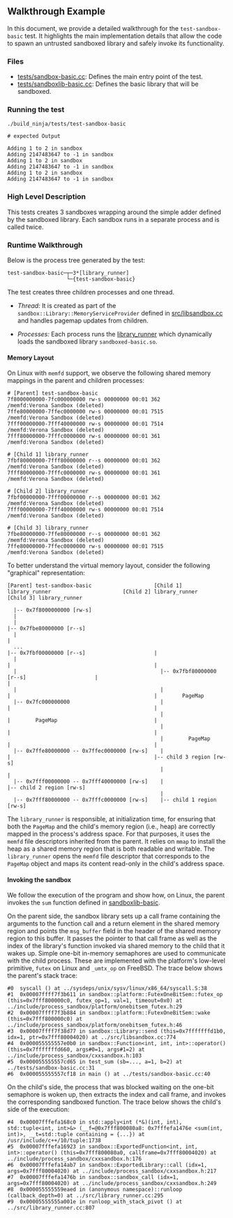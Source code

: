 Walkthrough Example
-------------------

In this document, we provide a detailed walkthrough for the `test-sandbox-basic` test.
It highlights the main implementation details that allow the code to spawn an untrusted sandboxed library and safely invoke its functionality.

### Files

* [tests/sandbox-basic.cc](../tests/sandbox-basic.cc): Defines the main entry point of the test.
* [tests/sandboxlib-basic.cc](../tests/sandboxlib-basic.cc): Defines the basic library that will be sandboxed.

### Running the test

```
./build_ninja/tests/test-sandbox-basic

# expected Output

Adding 1 to 2 in sandbox
Adding 2147483647 to -1 in sandbox
Adding 1 to 2 in sandbox
Adding 2147483647 to -1 in sandbox
Adding 1 to 2 in sandbox
Adding 2147483647 to -1 in sandbox
```

### High Level Description

This tests creates 3 sandboxes wrapping around the simple adder defined by the sandboxed library.
Each sandbox runs in a separate process and is called twice.


### Runtime Walkthrough

Below is the process tree generated by the test:

```
test-sandbox-basic─┬─3*[library_runner]
                   └─{test-sandbox-basic}

```

The test creates three children processes and one thread.

* *Thread:* It is created as part of the `sandbox::Library::MemoryServiceProvider` defined in [src/libsandbox.cc](src/libsandbox.cc) and handles pagemap updates from children.

* *Processes:* Each process runs the [library_runner](src/library_runner.cc) which dynamically loads the sandboxed library `sandboxed-basic.so`.


#### Memory Layout

On Linux with `memfd` support, we observe the following shared memory mappings in the parent and children processes:

```
# [Parent] test-sandbox-basic 
7f8000000000-7fc000000000 rw-s 00000000 00:01 362                        /memfd:Verona Sandbox (deleted)
7ffe80000000-7ffec0000000 rw-s 00000000 00:01 7515                       /memfd:Verona Sandbox (deleted)
7fff00000000-7fff40000000 rw-s 00000000 00:01 7514                       /memfd:Verona Sandbox (deleted)
7fff80000000-7fffc0000000 rw-s 00000000 00:01 361                        /memfd:Verona Sandbox (deleted)

# [Child 1] library_runner
7fbf80000000-7fff80000000 r--s 00000000 00:01 362                        /memfd:Verona Sandbox (deleted)
7fff80000000-7fffc0000000 rw-s 00000000 00:01 361                        /memfd:Verona Sandbox (deleted)

# [Child 2] library_runner
7fbf00000000-7fff00000000 r--s 00000000 00:01 362                        /memfd:Verona Sandbox (deleted)
7fff00000000-7fff40000000 rw-s 00000000 00:01 7514                       /memfd:Verona Sandbox (deleted)

# [Child 3] library_runner
7fbe80000000-7ffe80000000 r--s 00000000 00:01 362                        /memfd:Verona Sandbox (deleted)
7ffe80000000-7ffec0000000 rw-s 00000000 00:01 7515                       /memfd:Verona Sandbox (deleted)
```

To better understand the virtual memory layout, consider the following "graphical" representation: 

```
[Parent] test-sandbox-basic                    [Child 1] library_runner                       [Child 2] library_runner                       [Child 3] library_runner
                                                                                                                                             
  |-- 0x7f8000000000 [rw-s]                                                                                                                       
  |                                                                                                                                          
  |                                                                                                                                            |-- 0x7fbe80000000 [r--s]
  |                                                                                                                                            |
  ...                                                                                           |-- 0x7fbf00000000 [r--s]                      |
  |                                                                                             |                                              |
  |                                              |-- 0x7fbf80000000 [r--s]                      |                                              |
  |                                              |                                              |                                              |        PageMap
  |-- 0x7fc000000000                             |                                              |                                              |
                                                 |                                              |        PageMap                               |
                                                 |                                              |                                              |
                                                 |        PageMap                               |                                              | 
  |-- 0x7ffe80000000 -- 0x7ffec0000000 [rw-s]    |                                              |                                              |-- child 3 region [rw-s]
                                                 |                                              |                                            
  |-- 0x7fff00000000 -- 0x7fff40000000 [rw-s]    |                                              |-- child 2 region [rw-s]                     
                                                 |                                                                                           
  |-- 0x7fff80000000 -- 0x7fffc0000000 [rw-s]    |-- child 1 region [rw-s]                                                                   

```

The `library_runner` is responsible, at initialization time, for ensuring that both the `PageMap` and the child's memory region (i.e., heap) are correctly mapped in the process's address space.
For that purposes, it uses the `memfd` file descriptors inherited from the parent.
It relies on `mmap` to install the heap as a shared memory region that is both readable and writable.
The `library_runner` opens the `memfd` file descriptor that corresponds to the `PageMap` object and maps its content read-only in the child's address space.

#### Invoking the sandbox

We follow the execution of the program and show how, on Linux, the parent invokes the `sum` function defined in [sandboxlib-basic](tests/sandboxlib-basic.cc).


On the parent side, the sandbox library sets up a call frame containing the arguments to the function call and a return element in the shared memory region and points the `msg_buffer` field in the header of the shared memory region to this buffer.
It passes the pointer to that call frame as well as the index of the library's function invoked via shared memory to the child that it wakes up.
Simple one-bit in-memory semaphores are used to communicate with the child process.
These are implemented with the platform's low-level primitive, `futex` on Linux and `_umtx_op` on FreeBSD.
The trace below shows the parent's stack trace:

```
#0  syscall () at ../sysdeps/unix/sysv/linux/x86_64/syscall.S:38
#1  0x00007ffff7f3b611 in sandbox::platform::FutexOneBitSem::futex_op (this=0x7fff800000c0, futex_op=1, val=1, timeout=0x0) at ../include/process_sandbox/platform/onebitsem_futex.h:29
#2  0x00007ffff7f3b884 in sandbox::platform::FutexOneBitSem::wake (this=0x7fff800000c0) at ../include/process_sandbox/platform/onebitsem_futex.h:46
#3  0x00007ffff7f38d77 in sandbox::Library::send (this=0x7fffffffd1b0, idx=1, ptr=0x7fff80004020) at ../src/libsandbox.cc:774
#4  0x000055555557e0b0 in sandbox::Function<int, int, int>::operator() (this=0x7fffffffd660, args#0=1, args#1=2) at ../include/process_sandbox/cxxsandbox.h:103
#5  0x000055555557cd65 in test_sum (sb=..., a=1, b=2) at ../tests/sandbox-basic.cc:31
#6  0x000055555557cf18 in main () at ../tests/sandbox-basic.cc:40
```

On the child's side, the process that was blocked waiting on the one-bit semaphore is woken up, then extracts the index and call frame, and invokes the corresponding sandboxed function. 
The trace below shows the child's side of the execution:

```
#4  0x00007fffefa168c0 in std::apply<int (*&)(int, int), std::tuple<int, int>&> (__f=@0x7fff800080a8: 0x7fffefa1476e <sum(int, int)>, __t=std::tuple containing = {...}) at /usr/include/c++/10/tuple:1738
#5  0x00007fffefa16923 in sandbox::ExportedFunction<int, int, int>::operator() (this=0x7fff800080a0, callframe=0x7fff80004020) at ../include/process_sandbox/cxxsandbox.h:176
#6  0x00007fffefa14ab7 in sandbox::ExportedLibrary::call (idx=1, args=0x7fff80004020) at ../include/process_sandbox/cxxsandbox.h:217
#7  0x00007fffefa1476b in sandbox::sandbox_call (idx=1, args=0x7fff80004020) at ../include/process_sandbox/cxxsandbox.h:249
#8  0x000055555559eaed in (anonymous namespace)::runloop (callback_depth=0) at ../src/library_runner.cc:295
#9  0x00005555555a001e in runloop_with_stack_pivot () at ../src/library_runner.cc:807
```

